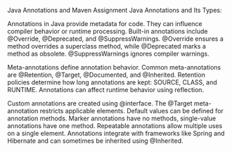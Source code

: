 Java Annotations and Maven Assignment
Java Annotations and Its Types:

Annotations in Java provide metadata for code. They can influence compiler behavior or runtime processing. Built-in annotations include @Override, @Deprecated, and @SuppressWarnings. @Override ensures a method overrides a superclass method, while @Deprecated marks a method as obsolete. @SuppressWarnings ignores compiler warnings.

Meta-annotations define annotation behavior. Common meta-annotations are @Retention, @Target, @Documented, and @Inherited. Retention policies determine how long annotations are kept: SOURCE, CLASS, and RUNTIME. Annotations can affect runtime behavior using reflection.

Custom annotations are created using @interface. The @Target meta-annotation restricts applicable elements. Default values can be defined for annotation methods. Marker annotations have no methods, single-value annotations have one method. Repeatable annotations allow multiple uses on a single element. Annotations integrate with frameworks like Spring and Hibernate and can sometimes be inherited using @Inherited.
